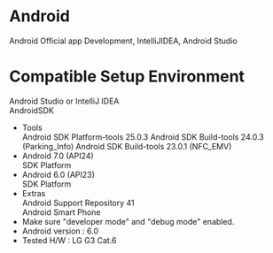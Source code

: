 # Android
Android Official app Development, IntelliJIDEA, Android Studio

# Compatible Setup Environment
Android Studio or IntelliJ IDEA  
AndroidSDK
  - Tools  
    Android SDK Platform-tools 25.0.3
    Android SDK Build-tools 24.0.3 (Parking_Info)
    Android SDK Build-tools 23.0.1 (NFC_EMV)
  - Android 7.0 (API24)  
    SDK Platform
  - Android 6.0 (API23)  
    SDK Platform
  - Extras  
    Android Support Repository 41  
Android Smart Phone  
  - Make sure "developer mode" and "debug mode" enabled.  
  - Android version : 6.0  
  - Tested H/W : LG G3 Cat.6  
